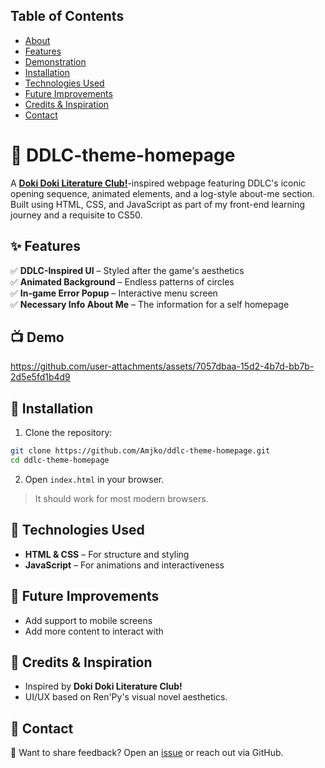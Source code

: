 ## Table of Contents
- [About](#-ddlc-theme-homepage)  
- [Features](#-features)  
- [Demonstration](#-demo)  
- [Installation](#-installation)  
- [Technologies Used](#-technologies-used)  
- [Future Improvements](#-future-improvements)  
- [Credits & Inspiration](#-credits-&-inspiration)  
- [Contact](#-contact)  

# 🎀 DDLC-theme-homepage
 A [**Doki Doki Literature Club!**](https://ddlc.moe/)-inspired webpage featuring DDLC's iconic opening sequence, animated elements, and a log-style about-me section. Built using HTML, CSS, and JavaScript as part of my front-end learning journey and a requisite to CS50.  

## ✨ Features
✅ **DDLC-Inspired UI** – Styled after the game's aesthetics  
✅ **Animated Background** – Endless patterns of circles  
✅ **In-game Error Popup** – Interactive menu screen  
✅ **Necessary Info About Me** – The information for a self homepage  

## 📺 Demo
https://github.com/user-attachments/assets/7057dbaa-15d2-4b7d-bb7b-2d5e5fd1b4d9

## 🚀 Installation
1. Clone the repository:  
```sh
git clone https://github.com/Amjko/ddlc-theme-homepage.git
cd ddlc-theme-homepage
```
2. Open `index.html` in your browser.  
> It should work for most modern browsers.  

## 🔧 Technologies Used
- **HTML & CSS** – For structure and styling  
- **JavaScript** – For animations and interactiveness  

## 📌 Future Improvements
- Add support to mobile screens  
- Add more content to interact with  

## 📣 Credits & Inspiration
- Inspired by **Doki Doki Literature Club!**  
- UI/UX based on Ren'Py's visual novel aesthetics.  

## 📩 Contact
📨 Want to share feedback? Open an [issue](https://github.com/Amjko/ddlc-theme-homepage/issues) or reach out via GitHub.  